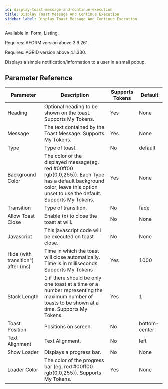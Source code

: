 ```yaml
---
id: display-toast-message-and-continue-execution
title: Display Toast Message And Continue Execution
sidebar_label: Display Toast Message And Continue Execution
---
```


Available in: Form, Listing.

Requires: AFORM version above 3.9.261.

Requires: AGRID version above 4.1.330.


Displays a simple notification/information to a user in a small popup.

## Parameter Reference
| Parameter | Description | Supports Tokens | Default |
| -- | -- | -- | -- |
| Heading | Optional heading to be shown on the toast. Supports My Tokens. | Yes | None |
| Message | The text contained by the Toast Message. Supports My Tokens. | Yes | None |
| Type | Type of toast. | No | default |
| Background Color | The color of the displayed message(eg. red #00ff00 rgb(0,0,255)). Each Type has a default background color, leave this option unset to use the default. Supports My Tokens. | Yes | None |
| Transition | Type of transition. | No | fade |
| Allow Toast Close | Enable (x) to close the toast at will. | No | None |
| Javascript | This javascript code will be executed on toast close. | No | None |
| Hide (with transition^) after (ms) | Time in which the toast will close automatically. Time is in milliseconds. Supports My Tokens | Yes | 1000 |
| Stack Length | 1 if there should be only one toast at a time or a number representing the maximum number of toasts to be shown at a time. Supports My Tokens. | Yes | 1 |
| Toast Position | Positions on screen. | No | bottom-center |
| Text Alignment | Text Alignment. | No | left |
| Show Loader | Displays a progress bar. | No | None |
| Loader Color | The color of the progress bar (eg. red #00ff00 rgb(0,0,255)). Supports My Tokens. | Yes | None |
